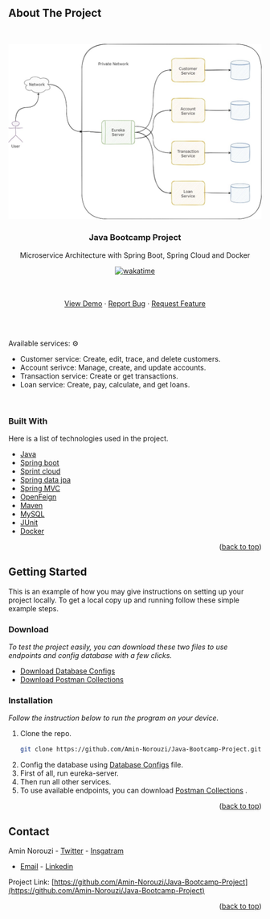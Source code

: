 <!-- ABOUNT THE PROJECT -->

## About The Project

<br />
<div align="center">

![Demo diagram](https://github.com/Amin-Norouzi/Java-Bootcamp-Project/blob/master/assets/Diagram.drawio.jpg)

<h3 align="center">Java Bootcamp Project</h3>

  <p align="center">
    Microservice Architecture with Spring Boot, Spring Cloud and Docker
    <br />

[![wakatime](https://wakatime.com/badge/user/7d6d4557-a99a-4f61-8a63-7b4f287364a2/project/4f90cd0d-a9da-4865-846f-7ca0741f5c3d.svg)](https://wakatime.com/badge/user/7d6d4557-a99a-4f61-8a63-7b4f287364a2/project/4f90cd0d-a9da-4865-846f-7ca0741f5c3d)

<br />
<br />
   <a href="https://github.com/Amin-Norouzi/Java-Bootcamp-Project#getting-started">View Demo</a>
    ·
    <a href="https://github.com/Amin-Norouzi/Java-Bootcamp-Project/issues">Report Bug</a>
    ·
    <a href="https://github.com/Amin-Norouzi/Java-Bootcamp-Project/issues">Request Feature</a>

  </p>
</div>

<br />

<br />

Available services: ⚙

- Customer service: Create, edit, trace, and delete customers.
- Account serivce: Manage, create, and update accounts.
- Transaction service: Create or get transactions.
- Loan service: Create, pay, calculate, and get loans.

<br />

### Built With

Here is a list of technologies used in the project.

- [Java](https://www.java.com/)
- [Spring boot](https://docs.spring.io/spring-boot)
- [Sprint cloud](https://docs.spring.io/spring-boot)
- [Spring data jpa](https://docs.spring.io/spring-boot)
- [Spring MVC](https://docs.spring.io/spring-boot)
- [OpenFeign](https://docs.spring.io/spring-cloud-openfeign)
- [Maven](https://maven.apache.org/)
- [MySQL](https://www.mysql.com/)
- [JUnit](https://junit.org/junit5/)
- [Docker](https://junit.org/junit5/)

<p align="right">(<a href="#top">back to top</a>)</p>

<!-- GETTING STARTED -->

## Getting Started

This is an example of how you may give instructions on setting up your project locally. To get a local copy up and
running follow these simple example steps.

### Download

_To test the project easily, you can download these two files to use endpoints and config database with a few clicks._

- [Download Database Configs](https://github.com/Amin-Norouzi/Java-Bootcamp-Project/blob/master/assets/Database-Configs.zip)
- [Download Postman Collections](https://github.com/Amin-Norouzi/Java-Bootcamp-Project/blob/master/assets/Postman-Collections.zip)

### Installation

_Follow the instruction below to run the program on your device._

1. Clone the repo.
   ```sh
   git clone https://github.com/Amin-Norouzi/Java-Bootcamp-Project.git
   ```
2. Config the database
   using [Database Configs](https://github.com/Amin-Norouzi/Java-Bootcamp-Project/blob/master/assets/Database-Configs.zip)
   file.
3. First of all, run eureka-server.
4. Then run all other services.
5. To use available endpoints, you can
   download [Postman Collections](https://github.com/Amin-Norouzi/Java-Bootcamp-Project/blob/master/assets/Postman-Collections.zip)
   .

<p align="right">(<a href="#top">back to top</a>)</p>

<!-- CONTACT -->

## Contact

Amin Norouzi - [Twitter](https://twitter.com/RealAminNorouzi) - [Insgatram](https://www.instagram.com/realaminnorouzi/)
- [Email](mailto:realaminnorouzi@gmail.com) - [Linkedin](https://www.linkedin.com/in/amin-norouzi/)

Project
Link: [https://github.com/Amin-Norouzi/Java-Bootcamp-Project](https://github.com/Amin-Norouzi/Java-Bootcamp-Project)

<p align="right">(<a href="#top">back to top</a>)</p>
